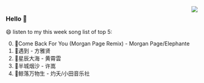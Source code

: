 <img align="right"  src="https://github-readme-stats.vercel.app/api/top-langs/?username=sohyunQVQ" />

### Hello 👋

😄 listen to my this week song list of top 5:

0. 🌈Come Back For You (Morgan Page Remix) - Morgan Page/Elephante
1. 🌈遇到 - 方雅贤
2. 🌈星辰大海 - 黄霄雲
3. 🌈半城烟沙 - 许嵩
4. 🌈鲸落万物生 - 灼夭/小田音乐社

